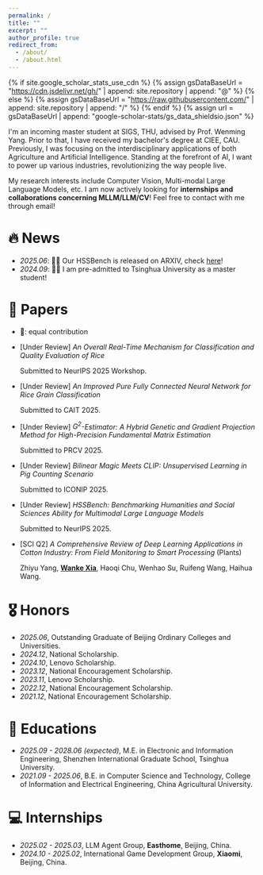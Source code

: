 ```yaml
---
permalink: /
title: ""
excerpt: ""
author_profile: true
redirect_from: 
  - /about/
  - /about.html
---
```


{% if site.google_scholar_stats_use_cdn %}
{% assign gsDataBaseUrl = "https://cdn.jsdelivr.net/gh/" | append: site.repository | append: "@" %}
{% else %}
{% assign gsDataBaseUrl = "https://raw.githubusercontent.com/" | append: site.repository | append: "/" %}
{% endif %}
{% assign url = gsDataBaseUrl | append: "google-scholar-stats/gs_data_shieldsio.json" %}

<span class='anchor' id='about-me'></span>

I'm an incoming master student at SIGS, THU, advised by Prof. Wenming Yang. Prior to that, I have received my bachelor's degree at CIEE, CAU. Previously, I was focusing on the interdisciplinary applications of both Agriculture and Artificial Intelligence. Standing at the forefront of AI, I want to power up various industries, revolutionizing the way people live.

My research interests include Computer Vision, Multi-modal Large Language Models, etc. I am now actively looking for **internships and collaborations concerning MLLM/LLM/CV**! Feel free to contact with me through email!

# 🔥 News
- *2025.06*: 🎉🎉 Our HSSBench is released on ARXIV, check [here](https://arxiv.org/abs/2506.03922)!
- *2024.09*: 🎉🎉 I am pre-admitted to Tsinghua University as a master student!

# 📝 Papers 
- 🥇: equal contribution
- [Under Review] *An Overall Real-Time Mechanism for Classification and Quality Evaluation of Rice*

  Submitted to NeurIPS 2025 Workshop.
- [Under Review] *An Improved Pure Fully Connected Neural Network for Rice Grain Classification*

  Submitted to CAIT 2025.
- [Under Review] *$G^2$-Estimator: A Hybrid Genetic and Gradient Projection Method for High-Precision Fundamental Matrix Estimation*

  Submitted to PRCV 2025.
- [Under Review] *Bilinear Magic Meets CLIP: Unsupervised Learning in Pig Counting Scenario*

  Submitted to ICONIP 2025.
- [Under Review] *HSSBench: Benchmarking Humanities and Social Sciences Ability for Multimodal Large Language Models*

  Submitted to NeurIPS 2025.
- [SCI Q2] *A Comprehensive Review of Deep Learning Applications in Cotton Industry: From Field Monitoring to Smart Processing* (Plants)

  Zhiyu Yang, **[Wanke Xia](https://morleyolsen.github.io/)**, Haoqi Chu, Wenhao Su, Ruifeng Wang, Haihua Wang.

# 🎖 Honors
- *2025.06*, Outstanding Graduate of Beijing Ordinary Colleges and Universities.
- *2024.12*, National Scholarship.
- *2024.10*, Lenovo Scholarship.
- *2023.12*, National Encouragement Scholarship.
- *2023.11*, Lenovo Scholarship.
- *2022.12*, National Encouragement Scholarship.
- *2021.12*, National Encouragement Scholarship.

# 📖 Educations
- *2025.09 - 2028.06 (expected)*, M.E. in Electronic and Information Engineering, Shenzhen International Graduate School, Tsinghua University. 
- *2021.09 - 2025.06*, B.E. in Computer Science and Technology, College of Information and Electrical Engineering, China Agricultural University. 

# 💻 Internships
- *2025.02 - 2025.03*, LLM Agent Group, **Easthome**, Beijing, China.
- *2024.10 - 2025.02*, International Game Development Group, **Xiaomi**, Beijing, China.
